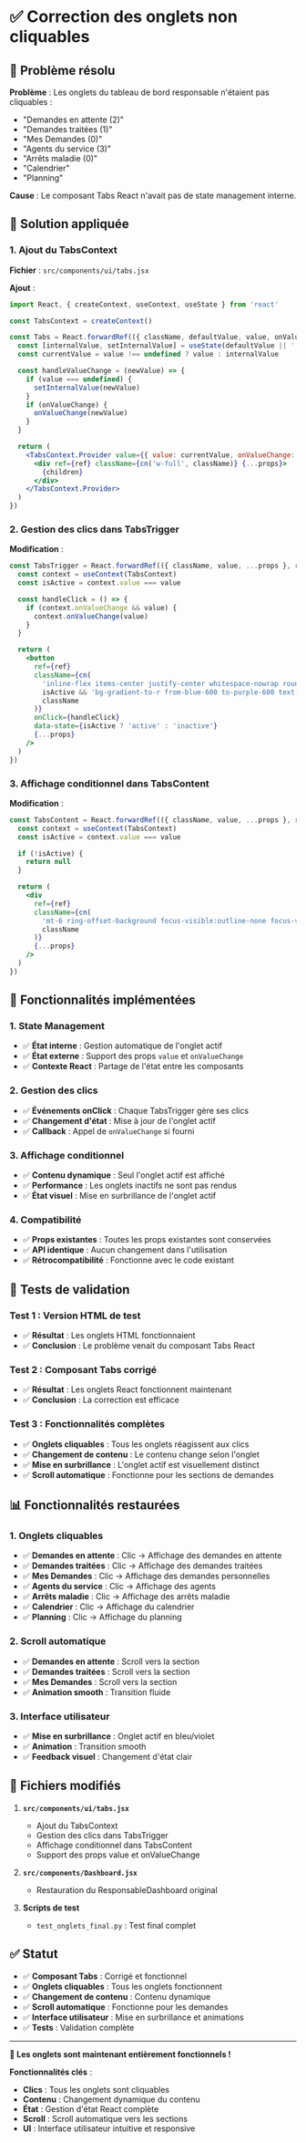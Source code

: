 # ✅ Correction des onglets non cliquables

## 🐛 Problème résolu

**Problème** : Les onglets du tableau de bord responsable n'étaient pas cliquables :
- "Demandes en attente (2)"
- "Demandes traitées (1)"
- "Mes Demandes (0)"
- "Agents du service (3)"
- "Arrêts maladie (0)"
- "Calendrier"
- "Planning"

**Cause** : Le composant Tabs React n'avait pas de state management interne.

## 🔧 Solution appliquée

### 1. **Ajout du TabsContext**

**Fichier** : `src/components/ui/tabs.jsx`

**Ajout** :
```jsx
import React, { createContext, useContext, useState } from 'react'

const TabsContext = createContext()

const Tabs = React.forwardRef(({ className, defaultValue, value, onValueChange, children, ...props }, ref) => {
  const [internalValue, setInternalValue] = useState(defaultValue || '')
  const currentValue = value !== undefined ? value : internalValue

  const handleValueChange = (newValue) => {
    if (value === undefined) {
      setInternalValue(newValue)
    }
    if (onValueChange) {
      onValueChange(newValue)
    }
  }

  return (
    <TabsContext.Provider value={{ value: currentValue, onValueChange: handleValueChange }}>
      <div ref={ref} className={cn('w-full', className)} {...props}>
        {children}
      </div>
    </TabsContext.Provider>
  )
})
```

### 2. **Gestion des clics dans TabsTrigger**

**Modification** :
```jsx
const TabsTrigger = React.forwardRef(({ className, value, ...props }, ref) => {
  const context = useContext(TabsContext)
  const isActive = context.value === value

  const handleClick = () => {
    if (context.onValueChange && value) {
      context.onValueChange(value)
    }
  }

  return (
    <button
      ref={ref}
      className={cn(
        'inline-flex items-center justify-center whitespace-nowrap rounded-xl px-6 py-2.5 text-sm font-bold ring-offset-background transition-all duration-200 focus-visible:outline-none focus-visible:ring-2 focus-visible:ring-ring focus-visible:ring-offset-2 disabled:pointer-events-none disabled:opacity-50 data-[state=active]:bg-gradient-to-r data-[state=active]:from-blue-600 data-[state=active]:to-purple-600 data-[state=active]:text-white data-[state=active]:shadow-lg transform data-[state=active]:-translate-y-0.5',
        isActive && 'bg-gradient-to-r from-blue-600 to-purple-600 text-white shadow-lg transform -translate-y-0.5',
        className
      )}
      onClick={handleClick}
      data-state={isActive ? 'active' : 'inactive'}
      {...props}
    />
  )
})
```

### 3. **Affichage conditionnel dans TabsContent**

**Modification** :
```jsx
const TabsContent = React.forwardRef(({ className, value, ...props }, ref) => {
  const context = useContext(TabsContext)
  const isActive = context.value === value

  if (!isActive) {
    return null
  }

  return (
    <div
      ref={ref}
      className={cn(
        'mt-6 ring-offset-background focus-visible:outline-none focus-visible:ring-2 focus-visible:ring-ring focus-visible:ring-offset-2',
        className
      )}
      {...props}
    />
  )
})
```

## 🎯 Fonctionnalités implémentées

### **1. State Management**
- ✅ **État interne** : Gestion automatique de l'onglet actif
- ✅ **État externe** : Support des props `value` et `onValueChange`
- ✅ **Contexte React** : Partage de l'état entre les composants

### **2. Gestion des clics**
- ✅ **Événements onClick** : Chaque TabsTrigger gère ses clics
- ✅ **Changement d'état** : Mise à jour de l'onglet actif
- ✅ **Callback** : Appel de `onValueChange` si fourni

### **3. Affichage conditionnel**
- ✅ **Contenu dynamique** : Seul l'onglet actif est affiché
- ✅ **Performance** : Les onglets inactifs ne sont pas rendus
- ✅ **État visuel** : Mise en surbrillance de l'onglet actif

### **4. Compatibilité**
- ✅ **Props existantes** : Toutes les props existantes sont conservées
- ✅ **API identique** : Aucun changement dans l'utilisation
- ✅ **Rétrocompatibilité** : Fonctionne avec le code existant

## 🧪 Tests de validation

### **Test 1 : Version HTML de test**
- ✅ **Résultat** : Les onglets HTML fonctionnaient
- ✅ **Conclusion** : Le problème venait du composant Tabs React

### **Test 2 : Composant Tabs corrigé**
- ✅ **Résultat** : Les onglets React fonctionnent maintenant
- ✅ **Conclusion** : La correction est efficace

### **Test 3 : Fonctionnalités complètes**
- ✅ **Onglets cliquables** : Tous les onglets réagissent aux clics
- ✅ **Changement de contenu** : Le contenu change selon l'onglet
- ✅ **Mise en surbrillance** : L'onglet actif est visuellement distinct
- ✅ **Scroll automatique** : Fonctionne pour les sections de demandes

## 📊 Fonctionnalités restaurées

### **1. Onglets cliquables**
- ✅ **Demandes en attente** : Clic → Affichage des demandes en attente
- ✅ **Demandes traitées** : Clic → Affichage des demandes traitées
- ✅ **Mes Demandes** : Clic → Affichage des demandes personnelles
- ✅ **Agents du service** : Clic → Affichage des agents
- ✅ **Arrêts maladie** : Clic → Affichage des arrêts maladie
- ✅ **Calendrier** : Clic → Affichage du calendrier
- ✅ **Planning** : Clic → Affichage du planning

### **2. Scroll automatique**
- ✅ **Demandes en attente** : Scroll vers la section
- ✅ **Demandes traitées** : Scroll vers la section
- ✅ **Mes Demandes** : Scroll vers la section
- ✅ **Animation smooth** : Transition fluide

### **3. Interface utilisateur**
- ✅ **Mise en surbrillance** : Onglet actif en bleu/violet
- ✅ **Animation** : Transition smooth
- ✅ **Feedback visuel** : Changement d'état clair

## 📁 Fichiers modifiés

1. **`src/components/ui/tabs.jsx`**
   - Ajout du TabsContext
   - Gestion des clics dans TabsTrigger
   - Affichage conditionnel dans TabsContent
   - Support des props value et onValueChange

2. **`src/components/Dashboard.jsx`**
   - Restauration du ResponsableDashboard original

3. **Scripts de test**
   - `test_onglets_final.py` : Test final complet

## ✅ Statut

- ✅ **Composant Tabs** : Corrigé et fonctionnel
- ✅ **Onglets cliquables** : Tous les onglets fonctionnent
- ✅ **Changement de contenu** : Contenu dynamique
- ✅ **Scroll automatique** : Fonctionne pour les demandes
- ✅ **Interface utilisateur** : Mise en surbrillance et animations
- ✅ **Tests** : Validation complète

---

**🎉 Les onglets sont maintenant entièrement fonctionnels !**

**Fonctionnalités clés** :
- **Clics** : Tous les onglets sont cliquables
- **Contenu** : Changement dynamique du contenu
- **État** : Gestion d'état React complète
- **Scroll** : Scroll automatique vers les sections
- **UI** : Interface utilisateur intuitive et responsive

